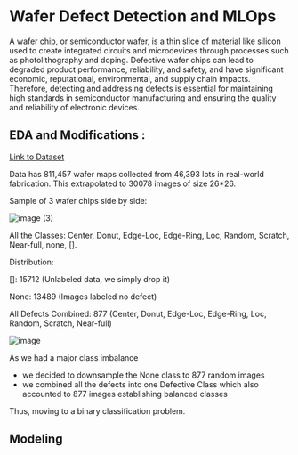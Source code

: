 # Wafer Defect Detection and MLOps

A wafer chip, or semiconductor wafer, is a thin slice of material like silicon used to create integrated circuits and microdevices through processes such as photolithography and doping. Defective wafer chips can lead to degraded product performance, reliability, and safety, and have significant economic, reputational, environmental, and supply chain impacts. Therefore, detecting and addressing defects is essential for maintaining high standards in semiconductor manufacturing and ensuring the quality and reliability of electronic devices.

## EDA and Modifications :

<a href='https://www.kaggle.com/datasets/qingyi/wm811k-wafer-map'> Link to Dataset </a>

Data has 811,457 wafer maps collected from 46,393 lots in real-world fabrication. This extrapolated to 30078 images of size 26*26.

Sample of 3 wafer chips side by side:

![image (3)](https://github.com/Samarth-Sharma-G/258_Final_Project/assets/107587243/a3ed05e3-dbed-4fb0-9f4d-fba32531e66c)

All the Classes: Center, Donut, Edge-Loc, Edge-Ring, Loc, Random, Scratch, Near-full, none, []. 

Distribution: 

[]: 15712 (Unlabeled data, we simply drop it)

None: 13489 (Images labeled no defect)

All Defects Combined: 877 (Center, Donut, Edge-Loc, Edge-Ring, Loc, Random, Scratch, Near-full)

![image](https://github.com/Samarth-Sharma-G/258_Final_Project/assets/107587243/c9bbb807-d180-4f89-97ef-8c01193feb45)

As we had a major class imbalance 
- we decided to downsample the None class to 877 random images 
- we combined all the defects into one Defective Class which also accounted to 877 images establishing balanced classes

Thus, moving to a binary classification problem.

## Modeling



